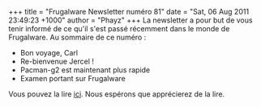 +++
title = "Frugalware Newsletter numéro 81"
date = "Sat, 06 Aug 2011 23:49:23 +1000"
author = "Phayz"
+++
La newsletter a pour but de vous tenir informé de ce qu'il s'est passé récemment dans le monde de Frugalware. Au sommaire de ce numéro :   

* Bon voyage, Carl
* Re-bienvenue Jercel !
* Pacman-g2 est maintenant plus rapide
* Examen portant sur Frugalware


 Vous pouvez la lire [ici](http://frugalware.org/newsletter/81). Nous espérons que apprécierez de la lire.